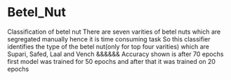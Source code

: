 # Betel_Nut
Classification of betel nut
There are seven varities of betel nuts which are segregated manually hence it is time consuming task 
So this classifier identifies the type of the betel nut(only for top four varities) which are \
Supari, Safed, Laal and Vench   &&&&&&
Accuracy shown is after 70 epochs first model was trained for 50 epochs and after that it was trained on 20 epochs

